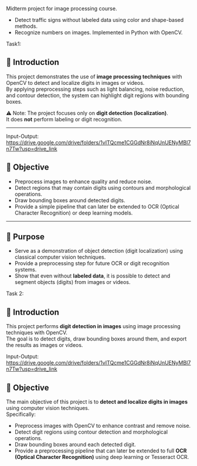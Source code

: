 Midterm project for image processing course. 
- Detect traffic signs without labeled data using color and shape-based methods.
- Recognize numbers on images.
Implemented in Python with OpenCV.

Task1: 
## 📖 Introduction
This project demonstrates the use of **image processing techniques** with OpenCV to detect and localize digits in images or videos.  
By applying preprocessing steps such as light balancing, noise reduction, and contour detection, the system can highlight digit regions with bounding boxes.  

⚠️ Note: The project focuses only on **digit detection (localization)**.  
It does **not** perform labeling or digit recognition.  

---

Input-Output:
https://drive.google.com/drive/folders/1vITQcme1CGGdNr8iNqUnUENyMBI7n7Tw?usp=drive_link

## 🎯 Objective
- Preprocess images to enhance quality and reduce noise.  
- Detect regions that may contain digits using contours and morphological operations.  
- Draw bounding boxes around detected digits.  
- Provide a simple pipeline that can later be extended to OCR (Optical Character Recognition) or deep learning models.  

---

## 📝 Purpose
- Serve as a demonstration of object detection (digit localization) using classical computer vision techniques.  
- Provide a preprocessing step for future OCR or digit recognition systems.  
- Show that even without **labeled data**, it is possible to detect and segment objects (digits) from images or videos.  


Task 2:
## 📖 Introduction
This project performs **digit detection in images** using image processing techniques with OpenCV.  
The goal is to detect digits, draw bounding boxes around them, and export the results as images or videos.

Input-Output:
https://drive.google.com/drive/folders/1vITQcme1CGGdNr8iNqUnUENyMBI7n7Tw?usp=drive_link

## 🎯 Objective
The main objective of this project is to **detect and localize digits in images** using computer vision techniques.  
Specifically:
- Preprocess images with OpenCV to enhance contrast and remove noise.  
- Detect digit regions using contour detection and morphological operations.  
- Draw bounding boxes around each detected digit.  
- Provide a preprocessing pipeline that can later be extended to full **OCR (Optical Character Recognition)** using deep learning or Tesseract OCR.  

